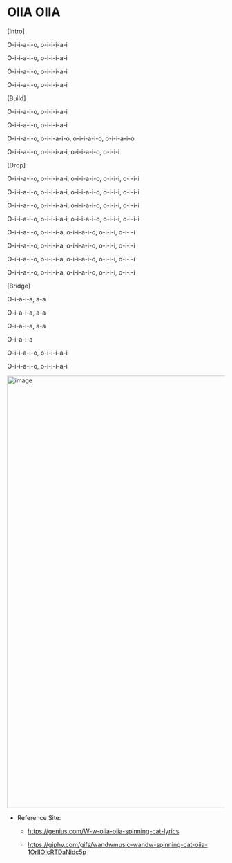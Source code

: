 # OIIA OIIA

[Intro]

O-i-i-a-i-o, o-i-i-i-a-i

O-i-i-a-i-o, o-i-i-i-a-i

O-i-i-a-i-o, o-i-i-i-a-i

O-i-i-a-i-o, o-i-i-i-a-i


[Build]

O-i-i-a-i-o, o-i-i-i-a-i

O-i-i-a-i-o, o-i-i-i-a-i

O-i-i-a-i-o, o-i-i-a-i-o, o-i-i-a-i-o, o-i-i-a-i-o

O-i-i-a-i-o, o-i-i-i-a-i, o-i-i-a-i-o, o-i-i-i


[Drop]

O-i-i-a-i-o, o-i-i-i-a-i, o-i-i-a-i-o, o-i-i-i, o-i-i-i

O-i-i-a-i-o, o-i-i-i-a-i, o-i-i-a-i-o, o-i-i-i, o-i-i-i

O-i-i-a-i-o, o-i-i-i-a-i, o-i-i-a-i-o, o-i-i-i, o-i-i-i

O-i-i-a-i-o, o-i-i-i-a-i, o-i-i-a-i-o, o-i-i-i, o-i-i-i

O-i-i-a-i-o, o-i-i-i-a, o-i-i-a-i-o, o-i-i-i, o-i-i-i

O-i-i-a-i-o, o-i-i-i-a, o-i-i-a-i-o, o-i-i-i, o-i-i-i

O-i-i-a-i-o, o-i-i-i-a, o-i-i-a-i-o, o-i-i-i, o-i-i-i

O-i-i-a-i-o, o-i-i-i-a, o-i-i-a-i-o, o-i-i-i, o-i-i-i


[Bridge]

O-i-a-i-a, a-a

O-i-a-i-a, a-a

O-i-a-i-a, a-a

O-i-a-i-a

O-i-i-a-i-o, o-i-i-i-a-i

O-i-i-a-i-o, o-i-i-i-a-i


<img width="1000" height="1000" alt="image" src="https://github.com/user-attachments/assets/aaff4794-f1aa-4d3f-be96-3cc9e1af148c" />


* Reference Site:
  
  * https://genius.com/W-w-oiia-oiia-spinning-cat-lyrics
 
  * https://giphy.com/gifs/wandwmusic-wandw-spinning-cat-oiia-1OrIIOIcRTDaNidc5p
